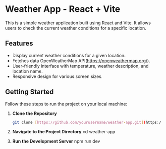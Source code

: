 # Weather App - React + Vite

This is a simple weather application built using React and Vite. It allows users to check the current weather conditions for a specific location.

## Features

- Display current weather conditions for a given location.
- Fetches data OpenWeatherMap API(https://openweathermap.org/).
- User-friendly interface with temperature, weather description, and location name.
- Responsive design for various screen sizes.

## Getting Started

Follow these steps to run the project on your local machine:

1. **Clone the Repository**
   ```bash
   git clone [https://github.com/yourusername/weather-app.git](https://github.com/BoitumeloMashiane/WeatherApp.git)https://github.com/BoitumeloMashiane/WeatherApp.git

2. **Navigate to the Project Directory**
   cd weather-app

3. **Run the Development Server**
   npm run dev
